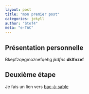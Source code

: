 ```yaml
---
layout: post
title: "mon premier post"
categories: jekyll
author: "Stef4"
meta: "e-TAC"
---
```

## Présentation personnelle
Bkepfzqegmoznefqehg
*jkdfns*
**dklfnzef**
## Deuxième étape
Je fais un lien vers [bac-à-sable](https://www.bac-a-sable.eu)
